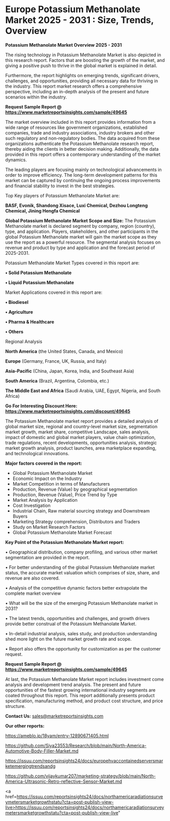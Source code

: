# Europe Potassium Methanolate Market 2025 - 2031 : Size, Trends, Overview

<Strong> Potassium Methanolate Market Overview 2025 - 2031</strong>

The rising technology in Potassium Methanolate Market is also depicted in this research report. Factors that are boosting the growth of the market, and giving a positive push to thrive in the global market is explained in detail.

Furthermore, the report highlights on emerging trends, significant drivers, challenges, and opportunities, providing all necessary data for thriving in the industry. This report market research offers a comprehensive perspective, including an in-depth analysis of the present and future scenarios within the industry.

<strong>Request Sample Report @ <a href=https://www.marketreportsinsights.com/sample/49645>https://www.marketreportsinsights.com/sample/49645</a></strong>

The market overview included in this report provides information from a wide range of resources like government organizations, established companies, trade and industry associations, industry brokers and other such regulatory and non-regulatory bodies. The data acquired from these organizations authenticate the Potassium Methanolate research report, thereby aiding the clients in better decision making. Additionally, the data provided in this report offers a contemporary understanding of the market dynamics.

The leading players are focusing mainly on technological advancements in order to improve efficiency. The long-term development patterns for this market can be captured by continuing the ongoing process improvements and financial stability to invest in the best strategies.

Top Key players of Potassium Methanolate Market are:

<strong>BASF, Evonik, Shandong Xisace, Luxi Chemical, Dezhou Longteng Chemical, Jining Hengfa Chemical</strong>

<strong><b>Global Potassium Methanolate Market Scope and Size:</b></strong>
The Potassium Methanolate market is declared segment by company, region (country), type, and application. Players, stakeholders, and other participants in the global Potassium Methanolate market will gain the market scope as they use the report as a powerful resource. The segmental analysis focuses on revenue and product by type and application and the forecast period of 2025-2031.

Potassium Methanolate Market Types covered in this report are:

<strong>•  Solid Potassium Methanolate

•  Liquid Potassium Methanolate</strong>

Market Applications covered in this report are:

<strong>•  Biodiesel

•  Agriculture

•  Pharma & Healthcare

•  Others</strong> 

Regional Analysis

<strong>North America</strong> (the United States, Canada, and Mexico)

<strong>Europe</strong> (Germany, France, UK, Russia, and Italy)

<strong>Asia-Pacific</strong> (China, Japan, Korea, India, and Southeast Asia)

<strong>South America</strong> (Brazil, Argentina, Colombia, etc.)

<strong>The Middle East and Africa</strong> (Saudi Arabia, UAE, Egypt, Nigeria, and South Africa)

<strong>Go For Interesting Discount Here: <a href=https://www.marketreportsinsights.com/discount/49645>https://www.marketreportsinsights.com/discount/49645</a></strong>

The Potassium Methanolate market report provides a detailed analysis of global market size, regional and country-level market size, segmentation market growth, market share, competitive Landscape, sales analysis, impact of domestic and global market players, value chain optimization, trade regulations, recent developments, opportunities analysis, strategic market growth analysis, product launches, area marketplace expanding, and technological innovations.

<strong><b>Major factors covered in the report:</b></strong>
<ul>
  <li>Global Potassium Methanolate Market </li>
  <li>Economic Impact on the Industry</li>
  <li>Market Competition in terms of Manufacturers</li>
  <li>Production, Revenue (Value) by geographical segmentation</li>
  <li>Production, Revenue (Value), Price Trend by Type</li>
  <li>Market Analysis by Application</li>
  <li>Cost Investigation</li>
  <li>Industrial Chain, Raw material sourcing strategy and Downstream Buyers</li>
  <li>Marketing Strategy comprehension, Distributors and Traders</li>
  <li>Study on Market Research Factors</li>
  <li>Global Potassium Methanolate Market Forecast</li>
</ul>

<strong><b>Key Point of the Potassium Methanolate Market report:</b></strong>

• Geographical distribution, company profiling, and various other market segmentation are provided in the report.

• For better understanding of the global Potassium Methanolate market status, the accurate market valuation which comprises of size, share, and revenue are also covered.

• Analysis of the competitive dynamic factors better extrapolate the complete market overview

• What will be the size of the emerging Potassium Methanolate market in 2031?

• The latest trends, opportunities and challenges, and growth drivers provide better construal of the Potassium Methanolate Market.

• In-detail industrial analysis, sales study, and production understanding shed more light on the future market growth rate and scope.

• Report also offers the opportunity for customization as per the customer request.

<strong>Request Sample Report @ <a href=https://www.marketreportsinsights.com/sample/49645>https://www.marketreportsinsights.com/sample/49645</a></strong>

At last, the Potassium Methanolate Market report includes investment come analysis and development trend analysis. The present and future opportunities of the fastest growing international industry segments are coated throughout this report. This report additionally presents product specification, manufacturing method, and product cost structure, and price structure.

<strong>Contact Us:</strong>
sales@marketreportsinsights.com

<strong>Our other reports:</strong>

<a href=https://ameblo.jp/18yam/entry-12890671405.html>https://ameblo.jp/18yam/entry-12890671405.html</a>

<a href=https://github.com/Siya23553/Research/blob/main/North-America-Automotive-Body-Filler-Market.md>https://github.com/Siya23553/Research/blob/main/North-America-Automotive-Body-Filler-Market.md</a>

<a href=https://issuu.com/reportsinsights24/docs/europehvaccontainedserversmarketemergingtrendsandg>https://issuu.com/reportsinsights24/docs/europehvaccontainedserversmarketemergingtrendsandg</a>

<a href=https://github.com/vijaykumar207/marketing-strategy/blob/main/North-America-Ultrasonic-Retro-reflective-Sensor-Market.md>https://github.com/vijaykumar207/marketing-strategy/blob/main/North-America-Ultrasonic-Retro-reflective-Sensor-Market.md</a>

<a href=https://issuu.com/reportsinsights24/docs/northamericaradiationsurveymetersmarketgrowthstatu?cta=post-publish-view-live>https://issuu.com/reportsinsights24/docs/northamericaradiationsurveymetersmarketgrowthstatu?cta=post-publish-view-live</a>"
